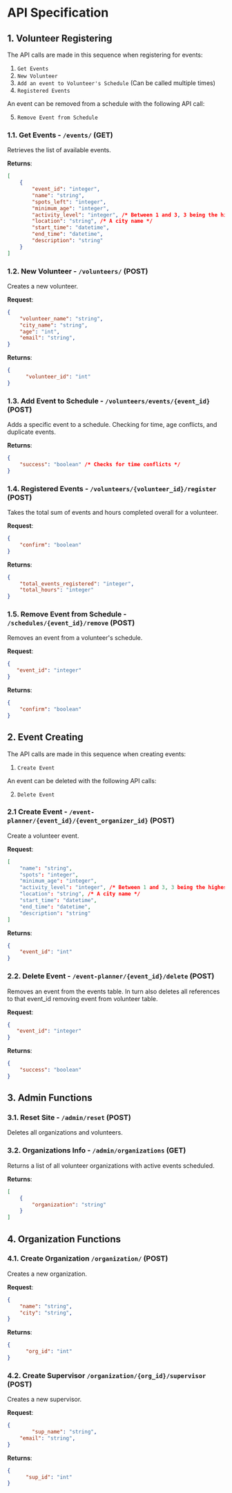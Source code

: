 # API Specification

## 1. Volunteer Registering

The API calls are made in this sequence when registering for events:
1. `Get Events`
2. `New Volunteer`
3. `Add an event to Volunteer's Schedule` (Can be called multiple times)
4. `Registered Events`

An event can be removed from a schedule with the following API call:

5. `Remove Event from Schedule`

### 1.1. Get Events - `/events/` (GET)

Retrieves the list of available events. 

**Returns**:

```json
[
    {
        "event_id": "integer",
        "name": "string", 
        "spots_left": "integer",
        "minimum_age": "integer",
        "activity_level": "integer", /* Between 1 and 3, 3 being the highest */
        "location": "string", /* A city name */
        "start_time": "datetime",
        "end_time": "datetime",
        "description": "string"
    }
]
```

### 1.2. New Volunteer - `/volunteers/` (POST)

Creates a new volunteer.

**Request**: 

```json
{
    "volunteer_name": "string",
	"city_name": "string", 
	"age": "int",
	"email": "string",
}

```

**Returns**: 

```json
{
      "volunteer_id": "int"
}
```

### 1.3. Add Event to Schedule - `/volunteers/events/{event_id}` (POST)

Adds a specific event to a schedule. Checking for time, age conflicts, and duplicate events. 

**Returns**: 

```json
{
    "success": "boolean" /* Checks for time conflicts */
}
```

### 1.4. Registered Events - `/volunteers/{volunteer_id}/register` (POST)

Takes the total sum of events and hours completed overall for a volunteer.

**Request**:

```json
{
    "confirm": "boolean"
}
```

**Returns**:

```json
{
    "total_events_registered": "integer",
    "total_hours": "integer"
}
```

### 1.5. Remove Event from Schedule - `/schedules/{event_id}/remove` (POST)

Removes an event from a volunteer's schedule.

 **Request**:

 ```json
{
    "event_id": "integer"
}
```

**Returns**:

```json
{
    "confirm": "boolean"
}
```

## 2. Event Creating

The API calls are made in this sequence when creating events:
1. `Create Event`

An event can be deleted with the following API calls:

2. `Delete Event`


### 2.1 Create Event - `/event-planner/{event_id}/{event_organizer_id}` (POST)

Create a volunteer event. 

**Request**:

```json
[
    "name": "string", 
    "spots": "integer",
    "minimum_age": "integer",
    "activity_level": "integer", /* Between 1 and 3, 3 being the highest */
    "location": "string", /* A city name */
    "start_time": "datetime",
    "end_time": "datetime",
    "description": "string"
]
```

**Returns**:

```json
{
    "event_id": "int"
}
```


### 2.2. Delete Event - `/event-planner/{event_id}/delete` (POST)

Removes an event from the events table. In turn also deletes all references to that event_id removing event from volunteer table.

 **Request**:

 ```json
{
    "event_id": "integer"
}
```

**Returns**:

```json
{
    "success": "boolean"
}
```

## 3. Admin Functions

### 3.1. Reset Site - `/admin/reset` (POST)

Deletes all organizations and volunteers. 

### 3.2. Organizations Info - `/admin/organizations` (GET)

Returns a list of all volunteer organizations with active events scheduled.

**Returns**: 

```json
[
    {
        "organization": "string"
    }
]
```

## 4. Organization Functions

### 4.1. Create Organization `/organization/` (POST)

Creates a new organization.

**Request**: 

```json
{
    "name": "string",
	"city": "string", 
}

```

**Returns**: 

```json
{
      "org_id": "int"
}
```


### 4.2. Create Supervisor `/organization/{org_id}/supervisor` (POST)

Creates a new supervisor.

**Request**: 

```json
{
    	"sup_name": "string",
	"email": "string",
}

```

**Returns**: 

```json
{
      "sup_id": "int"
}
```

